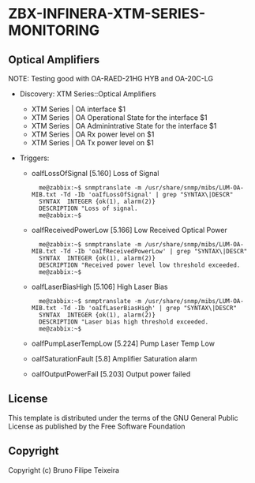 # ZBX-INFINERA-XTM-SERIES-MONITORING

## Optical Amplifiers
NOTE: Testing good with OA-RAED-21HG HYB and OA-20C-LG

- Discovery: XTM Series::Optical Amplifiers

    - XTM Series | OA interface $1
    - XTM Series | OA Operational State for the interface  $1
    - XTM Series | OA Adminintrative State for the interface  $1
    - XTM Series | OA Rx power level on $1
    - XTM Series | OA Tx power level on $1

- Triggers:

    - oaIfLossOfSignal                [5.160] Loss of Signal
        
            me@zabbix:~$ snmptranslate -m /usr/share/snmp/mibs/LUM-OA-MIB.txt -Td -Ib 'oaIfLossOfSignal' | grep "SYNTAX\|DESCR"
            SYNTAX	INTEGER {ok(1), alarm(2)}
            DESCRIPTION	"Loss of signal.
            me@zabbix:~$

    - oaIfReceivedPowerLow            [5.166] Low Received Optical Power
    
            me@zabbix:~$ snmptranslate -m /usr/share/snmp/mibs/LUM-OA-MIB.txt -Td -Ib 'oaIfReceivedPowerLow' | grep "SYNTAX\|DESCR"
            SYNTAX	INTEGER {ok(1), alarm(2)}
            DESCRIPTION	"Received power level low threshold exceeded.
            me@zabbix:~$
    
    - oaIfLaserBiasHigh               [5.106] High Laser Bias
    
            me@zabbix:~$ snmptranslate -m /usr/share/snmp/mibs/LUM-OA-MIB.txt -Td -Ib 'oaIfLaserBiasHigh' | grep "SYNTAX\|DESCR"
            SYNTAX	INTEGER {ok(1), alarm(2)}
            DESCRIPTION	"Laser bias high threshold exceeded.
            me@zabbix:~$
    
    - oaIfPumpLaserTempLow            [5.224] Pump Laser Temp Low
    - oaIfSaturationFault             [5.8]   Amplifier Saturation alarm
    - oaIfOutputPowerFail             [5.203] Output power failed
    

## License
This template is distributed under the terms of the GNU General Public License as published by the Free Software Foundation

## Copyright
Copyright (c) Bruno Filipe Teixeira
